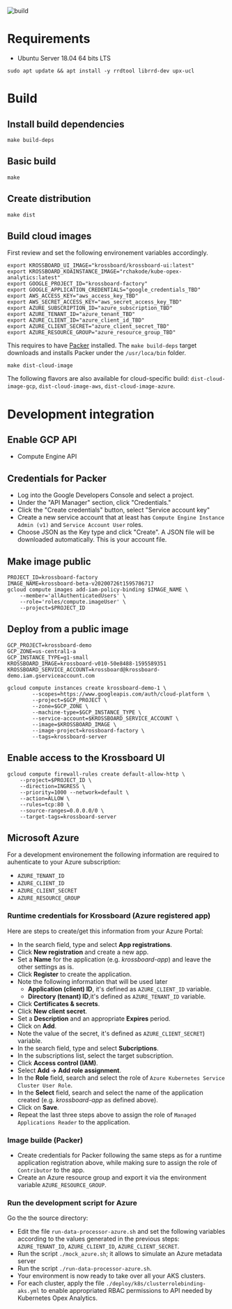 ![build](https://github.com/2-alchemists/krossboard-data-processor/workflows/Go/badge.svg)

# Requirements

* Ubuntu Server 18.04 64 bits LTS

```
sudo apt update && apt install -y rrdtool librrd-dev upx-ucl
```

# Build

## Install build dependencies
```
make build-deps
```

## Basic build

```
make
```

## Create distribution

```
make dist
```

## Build cloud images
First review and set the following environement variables accordingly.

```
export KROSSBOARD_UI_IMAGE="krossboard/krossboard-ui:latest"
export KROSSBOARD_KOAINSTANCE_IMAGE="rchakode/kube-opex-analytics:latest"
export GOOGLE_PROJECT_ID="krossboard-factory"
export GOOGLE_APPLICATION_CREDENTIALS="google_credentials_TBD"
export AWS_ACCESS_KEY="aws_access_key_TBD"
export AWS_SECRET_ACCESS_KEY="aws_secret_access_key_TBD"
export AZURE_SUBSCRIPTION_ID="azure_subscription_TBD"
export AZURE_TENANT_ID="azure_tenant_TBD"
export AZURE_CLIENT_ID="azure_client_id_TBD"
export AZURE_CLIENT_SECRET="azure_client_secret_TBD"
export AZURE_RESOURCE_GROUP="azure_resource_group_TBD"
```


This requires to have [Packer](https://www.packer.io/) installed. The `make build-deps` target downloads and installs Packer under the `/usr/loca/bin` folder.
```
make dist-cloud-image
```

The following flavors are also available for cloud-specific build: `dist-cloud-image-gcp`,  `dist-cloud-image-aws`,  `dist-cloud-image-azure`.

# Development integration

## Enable GCP API
 * Compute Engine API
 
  
## Credentials for Packer

* Log into the Google Developers Console and select a project.
* Under the "API Manager" section, click "Credentials."
* Click the "Create credentials" button, select "Service account key"
* Create a new service account that at least has `Compute Engine Instance Admin (v1)` and `Service Account User` roles.
* Choose JSON as the Key type and click "Create". A JSON file will be downloaded automatically. This is your account file.

## Make image public

```
PROJECT_ID=krossboard-factory
IMAGE_NAME=krossboard-beta-v20200726t1595786717
gcloud compute images add-iam-policy-binding $IMAGE_NAME \
    --member='allAuthenticatedUsers' \
    --role='roles/compute.imageUser' \
    --project=$PROJECT_ID
```

## Deploy from a public image

```
GCP_PROJECT=krossboard-demo
GCP_ZONE=us-central1-a
GCP_INSTANCE_TYPE=g1-small
KROSSBOARD_IMAGE=krossboard-v010-50e8488-1595589351
KROSSBOARD_SERVICE_ACCOUNT=krossboard@krossboard-demo.iam.gserviceaccount.com

gcloud compute instances create krossboard-demo-1 \
        --scopes=https://www.googleapis.com/auth/cloud-platform \
        --project=$GCP_PROJECT \
        --zone=$GCP_ZONE \
        --machine-type=$GCP_INSTANCE_TYPE \
        --service-account=$KROSSBOARD_SERVICE_ACCOUNT \
        --image=$KROSSBOARD_IMAGE \
        --image-project=krossboard-factory \
        --tags=krossboard-server
```

## Enable access to the Krossboard UI

```
gcloud compute firewall-rules create default-allow-http \
    --project=$PROJECT_ID \
    --direction=INGRESS \
    --priority=1000 --network=default \
    --action=ALLOW \
    --rules=tcp:80 \
    --source-ranges=0.0.0.0/0 \
    --target-tags=krossboard-server
```

## Microsoft Azure
For a development environement the following information are required to auhenticate to your Azure subscription:

* `AZURE_TENANT_ID`
* `AZURE_CLIENT_ID`
* `AZURE_CLIENT_SECRET`
* `AZURE_RESOURCE_GROUP`

### Runtime credentials for Krossboard (Azure registered app)
Here are steps to create/get this information from your Azure Portal:
* In the search field, type and select **App registrations**.
* Click **New registration** and create a new app.
* Set a **Name** for the application (e.g. *krossboard-app*) and leave the other settings as is.
* Click **Register** to create the application.
* Note the following information that will be used later
  * **Application (client) ID**, it's defined as `AZURE_CLIENT_ID` variable.
  * **Directory (tenant) ID**,it's defined as `AZURE_TENANT_ID` variable.
* Click **Certificates & secrets**.
* Click **New client secret**.
* Set a **Description** and an appropriate **Expires** period.
* Click on **Add**.
* Note the value of the secret, it's defined as `AZURE_CLIENT_SECRET`) variable.
* In the search field, type and select **Subcriptions**.
* In the subscriptions list, select the target subscription.
* Click **Access control (IAM)**.
* Select **Add -> Add role assignment**.
* In the **Role** field, search and select the role of `Azure Kubernetes Service Cluster User Role`.
* In the **Select** field, search and select the name of the application created (e.g. *krossboard-app* as defined above).
* Click on **Save**.
* Repeat the last three steps above to assign the role of `Managed Applications Reader` to the application.


### Image builde (Packer)

 * Create credentials for Packer following the same steps as for a runtime application registration above, while making sure to assign the role of `Contributor` to the app.
 * Create an Azure resource group and export it via the environment variable `AZURE_RESOURCE_GROUP`.

### Run the development script for Azure
Go the the source directory:
* Edit the file `run-data-processor-azure.sh` and set the following variables according to the values generated in the previous steps: `AZURE_TENANT_ID`, `AZURE_CLIENT_ID`, `AZURE_CLIENT_SECRET`.
* Run the script `./mock_azure.sh`; it allows to simulate an Azure metadata server
* Run the script `./run-data-processor-azure.sh`.
* Your environment is now ready to take over all your AKS clusters.
* For each cluster, apply the file `./deploy/k8s/clusterrolebinding-aks.yml` to enable appropriated RBAC permissions to API needed by Kubernetes Opex Analytics.
